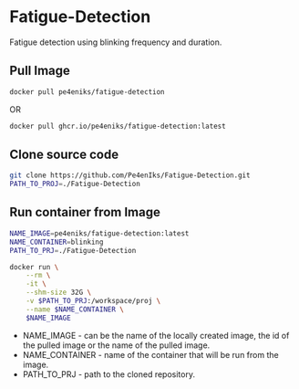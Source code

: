 # Fatigue-Detection
Fatigue detection using blinking frequency and duration.

## Pull Image
```bash
docker pull pe4eniks/fatigue-detection
```
OR
```bash
docker pull ghcr.io/pe4eniks/fatigue-detection:latest
```


## Clone source code
```bash
git clone https://github.com/Pe4enIks/Fatigue-Detection.git
PATH_TO_PROJ=./Fatigue-Detection
```

## Run container from Image
```bash
NAME_IMAGE=pe4eniks/fatigue-detection:latest
NAME_CONTAINER=blinking
PATH_TO_PRJ=./Fatigue-Detection

docker run \
    --rm \
    -it \
    --shm-size 32G \
    -v $PATH_TO_PRJ:/workspace/proj \
    --name $NAME_CONTAINER \
    $NAME_IMAGE
```

- NAME_IMAGE - can be the name of the locally created image, the id of the pulled image or the name of the pulled image.
- NAME_CONTAINER - name of the container that will be run from the image.
- PATH_TO_PRJ - path to the cloned repository.
